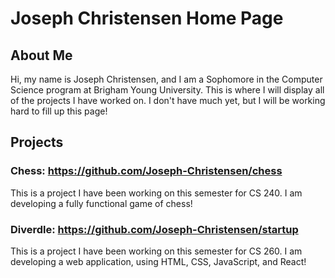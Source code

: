 # Joseph Christensen Home Page

## About Me

Hi, my name is Joseph Christensen, and I am a Sophomore in the Computer Science program at Brigham Young University. This is where I will display all of the projects I have worked on. I don't have much yet, but I will be working hard to fill up this page!

## Projects

### Chess: https://github.com/Joseph-Christensen/chess

This is a project I have been working on this semester for CS 240. I am developing a fully functional game of chess!

### Diverdle: https://github.com/Joseph-Christensen/startup

This is a project I have been working on this semester for CS 260. I am developing a web application, using HTML, CSS, JavaScript, and React!

